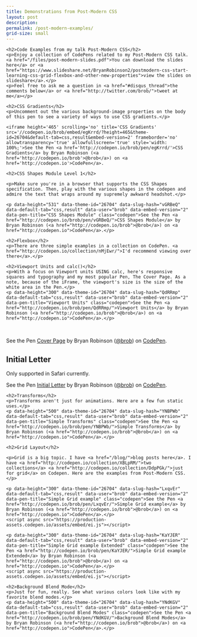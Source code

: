 ```yaml
---
title: Demonstrations from Post-Modern CSS
layout: post
description:
permalink: /post-modern-examples/
grid-size: small
---
```


<style>
    .container {
        margin-bottom: 30px;
    }
</style>

<div class="">

    <h2>Code Examples from my talk Post-Modern CSS</h2>
    <p>Enjoy a collection of CodePens related to my Post-Modern CSS talk. <a href="/files/post-modern-slides.pdf">You can download the slides here</a> or <a href="https://www.slideshare.net/BryanRobinson2/postmodern-css-start-learning-css-grid-flexbox-and-other-new-properties">view the slides on slideshare</a>.</p>
    <p>Feel free to ask me a question in <a href="#disqus_thread">the comments below</a> or <a href="http://twitter.com/brob/">tweet at me</a></p>

    <h2>CSS Gradients</h2>
    <p>Uncomment out the various background-image properties on the body of this pen to see a variety of ways to use CSS gradients.</p>

    <iframe height='465' scrolling='no' title='CSS Gradients' src='//codepen.io/brob/embed/egKrrd/?height=465&theme-id=26704&default-tab=css,result&embed-version=2' frameborder='no' allowtransparency='true' allowfullscreen='true' style='width: 100%;'>See the Pen <a href='http://codepen.io/brob/pen/egKrrd/'>CSS Gradients</a> by Bryan Robinson (<a href='http://codepen.io/brob'>@brob</a>) on <a href='http://codepen.io'>CodePen</a>.
</iframe>
</div>
<div class="">

    <h2>CSS Shapes Module Level 1</h2>

    <p>Make sure you're in a browser that supports the CSS Shapes specification. Then, play with the various shapes in the codepen and admire the text that wraps around my supremely awkward headshot.</p>

    <p data-height="531" data-theme-id="26704" data-slug-hash="vGRBeQ" data-default-tab="css,result" data-user="brob" data-embed-version="2" data-pen-title="CSS Shapes Module" class="codepen">See the Pen <a href="http://codepen.io/brob/pen/vGRBeQ/">CSS Shapes Module</a> by Bryan Robinson (<a href="http://codepen.io/brob">@brob</a>) on <a href="http://codepen.io">CodePen</a>.</p>
<script async src="https://production-assets.codepen.io/assets/embed/ei.js"></script>
</div>

<div class="">

    <h2>Flexbox</h2>
    <p>There are three simple examples in a collection on CodePen. <a href="http://codepen.io/collection/nMjEwr/">I'd recommend viewing over there</a>.</p>


</div>

<div class="">

    <h2>Viewport Units and calc()</h2>
    <p>With a focus on Viewport units USING calc, here's responsive squares and typography and my most popular Pen, The Cover Page. As a note, because of the iFrame, the viewport's size is the size of the white area in the Pen.</p>
    <p data-height="300" data-theme-id="26704" data-slug-hash="QdRRmp" data-default-tab="css,result" data-user="brob" data-embed-version="2" data-pen-title="Viewport Units" class="codepen">See the Pen <a href="http://codepen.io/brob/pen/QdRRmp/">Viewport Units</a> by Bryan Robinson (<a href="http://codepen.io/brob">@brob</a>) on <a href="http://codepen.io">CodePen</a>.</p>
<script async src="https://production-assets.codepen.io/assets/embed/ei.js"></script>
<br>
<p data-height="300" data-theme-id="26704" data-slug-hash="VazWxX" data-default-tab="css,result" data-user="brob" data-embed-version="2" data-pen-title="Cover Page" class="codepen">See the Pen <a href="http://codepen.io/brob/pen/VazWxX/">Cover Page</a> by Bryan Robinson (<a href="http://codepen.io/brob">@brob</a>) on <a href="http://codepen.io">CodePen</a>.</p>
<script async src="https://production-assets.codepen.io/assets/embed/ei.js"></script>


</div>


<div class="">
    <h2>Initial Letter</h2>
    <p>Only supported in Safari currently.</p>
    <p data-height="300" data-theme-id="26704" data-slug-hash="EyOVdE" data-default-tab="css,result" data-user="brob" data-embed-version="2" data-pen-title="Initial Letter" class="codepen">See the Pen <a href="http://codepen.io/brob/pen/EyOVdE/">Initial Letter</a> by Bryan Robinson (<a href="http://codepen.io/brob">@brob</a>) on <a href="http://codepen.io">CodePen</a>.</p>
<script async src="https://production-assets.codepen.io/assets/embed/ei.js"></script>
</div>

<div class="">

    <h2>Transforms</h2>
    <p>Transforms aren't just for animations. Here are a few fun static uses.</p>
    <p data-height="500" data-theme-id="26704" data-slug-hash="YNBPWb" data-default-tab="css,result" data-user="brob" data-embed-version="2" data-pen-title="Simple Transforms" class="codepen">See the Pen <a href="http://codepen.io/brob/pen/YNBPWb/">Simple Transforms</a> by Bryan Robinson (<a href="http://codepen.io/brob">@brob</a>) on <a href="http://codepen.io">CodePen</a>.</p>
<script async src="https://production-assets.codepen.io/assets/embed/ei.js"></script>
</div>


<div class="">

    <h2>Grid Layout</h2>

    <p>Grid is a big topic. I have <a href="/blog/">blog posts here</a>. I have <a href="http://codepen.io/collection/XBLpRM/">two collections</a> <a href="http://codepen.io/collection/DdpPGk/">just for grid</a> on Codepen. Here are the examples from Post-Modern CSS.</p>

    <p data-height="300" data-theme-id="26704" data-slug-hash="LxqvEr" data-default-tab="css,result" data-user="brob" data-embed-version="2" data-pen-title="Simple Grid example" class="codepen">See the Pen <a href="http://codepen.io/brob/pen/LxqvEr/">Simple Grid example</a> by Bryan Robinson (<a href="http://codepen.io/brob">@brob</a>) on <a href="http://codepen.io">CodePen</a>.</p>
    <script async src="https://production-assets.codepen.io/assets/embed/ei.js"></script>

    <p data-height="300" data-theme-id="26704" data-slug-hash="KaYJER" data-default-tab="css,result" data-user="brob" data-embed-version="2" data-pen-title="Simple Grid example Extended" class="codepen">See the Pen <a href="http://codepen.io/brob/pen/KaYJER/">Simple Grid example Extended</a> by Bryan Robinson (<a href="http://codepen.io/brob">@brob</a>) on <a href="http://codepen.io">CodePen</a>.</p>
    <script async src="https://production-assets.codepen.io/assets/embed/ei.js"></script>

</div>

<div class="">

    <h2>Background Blend Mode</h2>
    <p>Just for fun, really. See what various colors look like with my favorite blend modes.</p>
    <p data-height="500" data-theme-id="26704" data-slug-hash="YNdKGV" data-default-tab="css,result" data-user="brob" data-embed-version="2" data-pen-title="Background Blend Modes" class="codepen">See the Pen <a href="http://codepen.io/brob/pen/YNdKGV/">Background Blend Modes</a> by Bryan Robinson (<a href="http://codepen.io/brob">@brob</a>) on <a href="http://codepen.io">CodePen</a>.</p>
<script async src="https://production-assets.codepen.io/assets/embed/ei.js"></script>
</div>
